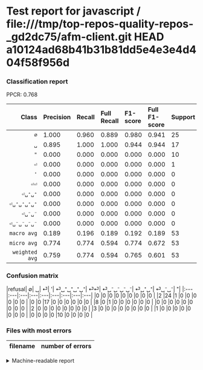 # Test report for javascript / file:///tmp/top-repos-quality-repos-_gd2dc75/afm-client.git HEAD a10124ad68b41b31b81dd5e4e3e4d404f58f956d

### Classification report

PPCR: 0.768

| Class | Precision | Recall | Full Recall | F1-score | Full F1-score | Support | Full Support | PPCR |
|------:|:----------|:-------|:------------|:---------|:---------|:--------|:-------------|:-----|
| `∅` | 1.000| 0.960| 0.889| 0.980| 0.941| 25| 27| 0.926 |
| `␣` | 0.895| 1.000| 1.000| 0.944| 0.944| 17| 17| 1.000 |
| `"` | 0.000| 0.000| 0.000| 0.000| 0.000| 10| 10| 1.000 |
| `⏎` | 0.000| 0.000| 0.000| 0.000| 0.000| 1| 9| 0.111 |
| `'` | 0.000| 0.000| 0.000| 0.000| 0.000| 0| 0| 0.000 |
| `⏎⏎` | 0.000| 0.000| 0.000| 0.000| 0.000| 0| 3| 0.000 |
| `⏎␣⁺␣⁺` | 0.000| 0.000| 0.000| 0.000| 0.000| 0| 0| 0.000 |
| `⏎␣⁺␣⁺␣⁺␣⁺` | 0.000| 0.000| 0.000| 0.000| 0.000| 0| 2| 0.000 |
| `⏎␣⁻␣⁻` | 0.000| 0.000| 0.000| 0.000| 0.000| 0| 0| 0.000 |
| `⏎␣⁻␣⁻␣⁻␣⁻` | 0.000| 0.000| 0.000| 0.000| 0.000| 0| 1| 0.000 |
| `macro avg` | 0.189| 0.196| 0.189| 0.192| 0.189| 53| 69| 0.768 |
| `micro avg` | 0.774| 0.774| 0.594| 0.774| 0.672| 53| 69| 0.768 |
| `weighted avg` | 0.759| 0.774| 0.594| 0.765| 0.601| 53| 69| 0.768 |

### Confusion matrix

|refusal|  ∅| ␣| ⏎| '| ⏎␣⁺␣⁺␣⁺␣⁺| ⏎⏎| ⏎␣⁻␣⁻␣⁻␣⁻| ⏎␣⁺␣⁺| ⏎␣⁻␣⁻| "| 
|:---|:---|:---|:---|:---|:---|:---|:---|:---|
|0 |0 |0 |0 |0 |0 |0 |0 |0 |
|2 |24 |1 |0 |0 |0 |0 |0 |0 |
|0 |0 |17 |0 |0 |0 |0 |0 |0 |
|8 |0 |1 |0 |0 |0 |0 |0 |0 |
|0 |0 |0 |0 |0 |0 |0 |0 |0 |
|2 |0 |0 |0 |0 |0 |0 |0 |0 |
|3 |0 |0 |0 |0 |0 |0 |0 |0 |
|1 |0 |0 |0 |0 |0 |0 |0 |0 |
|0 |0 |0 |0 |10 |0 |0 |0 |0 |

### Files with most errors

| filename | number of errors|
|:----:|:-----|

<details>
    <summary>Machine-readable report</summary>
```json
{
  "cl_report": {"\"": {"f1-score": 0.0, "precision": 0.0, "recall": 0.0, "support": 10}, "\u0027": {"f1-score": 0.0, "precision": 0.0, "recall": 0.0, "support": 0}, "macro avg": {"f1-score": 0.19240362811791384, "precision": 0.18947368421052632, "recall": 0.196, "support": 53}, "micro avg": {"f1-score": 0.7735849056603775, "precision": 0.7735849056603774, "recall": 0.7735849056603774, "support": 53}, "weighted avg": {"f1-score": 0.765006631583451, "precision": 0.7586891757696127, "recall": 0.7735849056603774, "support": 53}, "\u2205": {"f1-score": 0.9795918367346939, "precision": 1.0, "recall": 0.96, "support": 25}, "\u23ce": {"f1-score": 0.0, "precision": 0.0, "recall": 0.0, "support": 1}, "\u23ce\u23ce": {"f1-score": 0.0, "precision": 0.0, "recall": 0.0, "support": 0}, "\u23ce\u2423\u207a\u2423\u207a": {"f1-score": 0.0, "precision": 0.0, "recall": 0.0, "support": 0}, "\u23ce\u2423\u207a\u2423\u207a\u2423\u207a\u2423\u207a": {"f1-score": 0.0, "precision": 0.0, "recall": 0.0, "support": 0}, "\u23ce\u2423\u207b\u2423\u207b": {"f1-score": 0.0, "precision": 0.0, "recall": 0.0, "support": 0}, "\u23ce\u2423\u207b\u2423\u207b\u2423\u207b\u2423\u207b": {"f1-score": 0.0, "precision": 0.0, "recall": 0.0, "support": 0}, "\u2423": {"f1-score": 0.9444444444444444, "precision": 0.8947368421052632, "recall": 1.0, "support": 17}},
  "cl_report_full": {"\"": {"f1-score": 0.0, "precision": 0.0, "recall": 0.0, "support": 10}, "\u0027": {"f1-score": 0.0, "precision": 0.0, "recall": 0.0, "support": 0}, "macro avg": {"f1-score": 0.18856209150326797, "precision": 0.18947368421052632, "recall": 0.18888888888888888, "support": 69}, "micro avg": {"f1-score": 0.6721311475409837, "precision": 0.7735849056603774, "recall": 0.5942028985507246, "support": 69}, "weighted avg": {"f1-score": 0.6009756559628682, "precision": 0.6117467581998475, "recall": 0.5942028985507246, "support": 69}, "\u2205": {"f1-score": 0.9411764705882353, "precision": 1.0, "recall": 0.8888888888888888, "support": 27}, "\u23ce": {"f1-score": 0.0, "precision": 0.0, "recall": 0.0, "support": 9}, "\u23ce\u23ce": {"f1-score": 0.0, "precision": 0.0, "recall": 0.0, "support": 3}, "\u23ce\u2423\u207a\u2423\u207a": {"f1-score": 0.0, "precision": 0.0, "recall": 0.0, "support": 0}, "\u23ce\u2423\u207a\u2423\u207a\u2423\u207a\u2423\u207a": {"f1-score": 0.0, "precision": 0.0, "recall": 0.0, "support": 2}, "\u23ce\u2423\u207b\u2423\u207b": {"f1-score": 0.0, "precision": 0.0, "recall": 0.0, "support": 0}, "\u23ce\u2423\u207b\u2423\u207b\u2423\u207b\u2423\u207b": {"f1-score": 0.0, "precision": 0.0, "recall": 0.0, "support": 1}, "\u2423": {"f1-score": 0.9444444444444444, "precision": 0.8947368421052632, "recall": 1.0, "support": 17}},
  "ppcr": 0.7681159420289855
}
```
</details>
